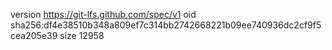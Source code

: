 version https://git-lfs.github.com/spec/v1
oid sha256:df4e38510b348a809ef7c314bb2742668221b09ee740936dc2cf9f5cea205e39
size 12958
